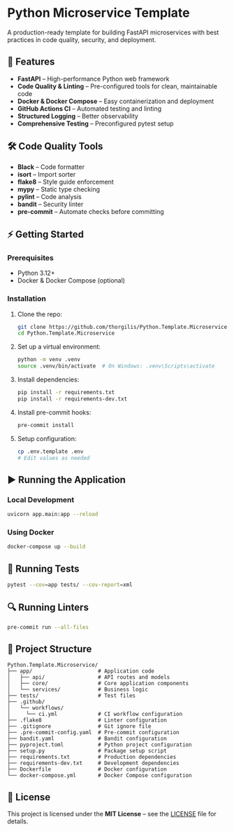 # Python Microservice Template

A production-ready template for building FastAPI microservices with best practices in code quality, security, and deployment.

## 🚀 Features

- **FastAPI** – High-performance Python web framework
- **Code Quality & Linting** – Pre-configured tools for clean, maintainable code
- **Docker & Docker Compose** – Easy containerization and deployment
- **GitHub Actions CI** – Automated testing and linting
- **Structured Logging** – Better observability
- **Comprehensive Testing** – Preconfigured pytest setup

## 🛠 Code Quality Tools

- **Black** – Code formatter
- **isort** – Import sorter
- **flake8** – Style guide enforcement
- **mypy** – Static type checking
- **pylint** – Code analysis
- **bandit** – Security linter
- **pre-commit** – Automate checks before committing

## ⚡ Getting Started

### Prerequisites

- Python 3.12+
- Docker & Docker Compose (optional)

### Installation

1. Clone the repo:
   ```bash
   git clone https://github.com/thorgilis/Python.Template.Microservice.git
   cd Python.Template.Microservice
   ```
2. Set up a virtual environment:
   ```bash
   python -m venv .venv
   source .venv/bin/activate  # On Windows: .venv\Scripts\activate
   ```
3. Install dependencies:
   ```bash
   pip install -r requirements.txt
   pip install -r requirements-dev.txt
   ```
4. Install pre-commit hooks:
   ```bash
   pre-commit install
   ```
5. Setup configuration:
   ```bash
   cp .env.template .env
   # Edit values as needed
   ```

## ▶ Running the Application

### Local Development
```bash
uvicorn app.main:app --reload
```

### Using Docker
```bash
docker-compose up --build
```

## 🧪 Running Tests
```bash
pytest --cov=app tests/ --cov-report=xml
```

## 🔍 Running Linters
```bash
pre-commit run --all-files
```

## 📂 Project Structure

```
Python.Template.Microservice/
├── app/                     # Application code
│   ├── api/                 # API routes and models
│   ├── core/                # Core application components
│   └── services/            # Business logic
├── tests/                   # Test files
├── .github/
│   └── workflows/
│     └── ci.yml             # CI workflow configuration
├── .flake8                  # Linter configuration
├── .gitignore               # Git ignore file
├── .pre-commit-config.yaml  # Pre-commit configuration
├── bandit.yaml              # Bandit configuration
├── pyproject.toml           # Python project configuration
├── setup.py                 # Package setup script
├── requirements.txt         # Production dependencies
├── requirements-dev.txt     # Development dependencies
├── Dockerfile               # Docker configuration
└── docker-compose.yml       # Docker Compose configuration
```

## 📜 License

This project is licensed under the **MIT License** – see the [LICENSE](./LICENSE) file for details.
